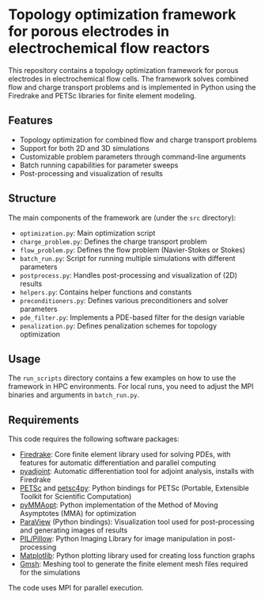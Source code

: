 # Topology optimization framework for porous electrodes in electrochemical flow reactors

This repository contains a topology optimization framework for porous electrodes in  electrochemical flow cells. The framework solves combined flow and charge transport problems and is implemented in Python using the Firedrake and PETSc libraries for finite element modeling.

## Features

- Topology optimization for combined flow and charge transport problems
- Support for both 2D and 3D simulations
- Customizable problem parameters through command-line arguments
- Batch running capabilities for parameter sweeps
- Post-processing and visualization of results

## Structure

The main components of the framework are (under the `src` directory):

- `optimization.py`: Main optimization script
- `charge_problem.py`: Defines the charge transport problem
- `flow_problem.py`: Defines the flow problem (Navier-Stokes or Stokes)
- `batch_run.py`: Script for running multiple simulations with different parameters
- `postprocess.py`: Handles post-processing and visualization of (2D) results
- `helpers.py`: Contains helper functions and constants
- `preconditioners.py`: Defines various preconditioners and solver parameters
- `pde_filter.py`: Implements a PDE-based filter for the design variable
- `penalization.py`: Defines penalization schemes for topology optimization

## Usage

The `run_scripts` directory contains a few examples on how to use the framework in HPC environments. For local runs, you need to adjust the MPI binaries and arguments in `batch_run.py`.

<!-- For more details on available arguments, run the scripts with the `--help` flag. -->

## Requirements

This code requires the following software packages:

* [Firedrake](https://www.firedrakeproject.org/): Core finite element library used for solving PDEs, with features for automatic differentiation and parallel computing
* [pyadjoint](https://pyadjoint.org/): Automatic differentiation tool for adjoint analysis, installs with Firedrake
* [PETSc](https://petsc.org/) and [petsc4py](https://petsc.org/release/petsc4py/): Python bindings for PETSc (Portable, Extensible Toolkit for Scientific Computation)
* [pyMMAopt](https://github.com/LLNL/pyMMAopt): Python implementation of the Method of Moving Asymptotes (MMA) for optimization
* [ParaView](https://www.paraview.org/) (Python bindings): Visualization tool used for post-processing and generating images of results
* [PIL/Pillow](https://python-pillow.github.io/): Python Imaging Library for image manipulation in post-processing
* [Matplotlib](https://matplotlib.org/): Python plotting library used for creating loss function graphs
* [Gmsh](https://gmsh.info/): Meshing tool to generate the finite element mesh files required for the simulations

The code uses MPI for parallel execution.

<!--
## Publications

## License

## Contributors -->
